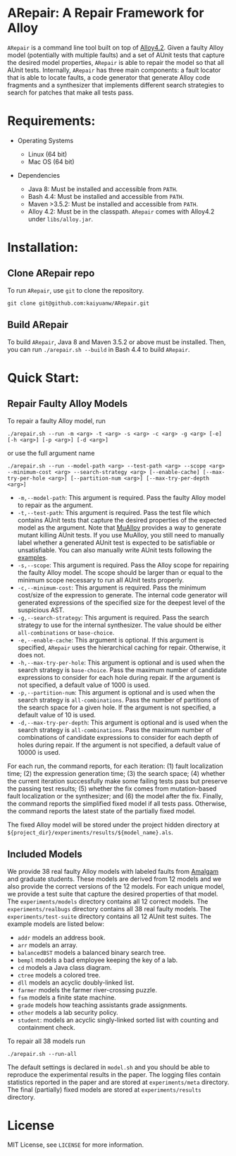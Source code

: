 # ARepair: A Repair Framework for Alloy

`ARepair` is a command line tool built on top of
[Alloy4.2](https://github.com/AlloyTools/org.alloytools.alloy).  Given
a faulty Alloy model (potentially with multiple faults) and a set of
AUnit tests that capture the desired model properties, `ARepair` is
able to repair the model so that all AUnit tests.  Internally,
`ARepair` has three main components: a fault locator that is able to
locate faults, a code generator that generate Alloy code fragments and
a synthesizer that implements different search strategies to search
for patches that make all tests pass.

# Requirements:

* Operating Systems
  - Linux (64 bit)
  - Mac OS (64 bit)

* Dependencies
  - Java 8: Must be installed and accessible from `PATH`.
  - Bash 4.4: Must be installed and accessible from `PATH`.
  - Maven >3.5.2: Must be installed and accessible from `PATH`.
  - Alloy 4.2: Must be in the classpath.  `ARepair` comes with
    Alloy4.2 under `libs/alloy.jar`.

# Installation:

## Clone ARepair repo

To run `ARepair`, use `git` to clone the repository.

```Shell
git clone git@github.com:kaiyuanw/ARepair.git
```

## Build ARepair

To build `ARepair`, Java 8 and Maven 3.5.2 or above must be installed.
Then, you can run `./arepair.sh --build` in Bash 4.4 to build
`ARepair`.

# Quick Start:

## Repair Faulty Alloy Models

To repair a faulty Alloy model, run
```Shell
./arepair.sh --run -m <arg> -t <arg> -s <arg> -c <arg> -g <arg> [-e] [-h <arg>] [-p <arg>] [-d <arg>]
```
or use the full argument name
```Shell
./arepair.sh --run --model-path <arg> --test-path <arg> --scope <arg> --minimum-cost <arg> --search-strategy <arg> [--enable-cache] [--max-try-per-hole <arg>] [--partition-num <arg>] [--max-try-per-depth <arg>]
```
 * `-m,--model-path`: This argument is required.  Pass the faulty
   Alloy model to repair as the argument.
 * `-t,--test-path`: This argument is required.  Pass the test file
   which contains AUnit tests that capture the desired properties of
   the expected model as the argument.  Note that
   [MuAlloy](https://github.com/kaiyuanw/MuAlloy) provides a way to
   generate mutant killing AUnit tests.  If you use MuAlloy, you still
   need to manually label whether a generated AUnit test is expected
   to be satisfiable or unsatisfiable.  You can also manually write
   AUnit tests following the
   [examples](https://github.com/kaiyuanw/ARepair/tree/master/experiments/test-suite).
 * `-s,--scope`: This argument is required.  Pass the Alloy scope for
   repairing the faulty Alloy model.  The scope should be larger than
   or equal to the minimum scope necessary to run all AUnit tests
   properly.
 * `-c,--minimum-cost`: This argument is required.  Pass the minimum
  cost/size of the expression to generate.  The internal code
  generator will generated expressions of the specified size for the
  deepest level of the suspicious AST.
 * `-g,--search-strategy`: This argument is required.  Pass the search
   strategy to use for the internal synthesizer.  The value should be
   either `all-combinations` or `base-choice`.
 * `-e,--enable-cache`: This argument is optional.  If this argument
   is specified, `ARepair` uses the hierarchical caching for repair.
   Otherwise, it does not.
 * `-h,--max-try-per-hole`: This argument is optional and is used when
   the search strategy is `base-choice`.  Pass the maximum number of
   candidate expressions to consider for each hole during repair.  If
   the argument is not specified, a default value of 1000 is used.
 * `-p,--partition-num`: This argument is optional and is used when
   the search strategy is `all-combinations`.  Pass the number of
   partitions of the search space for a given hole.  If the argument
   is not specified, a default value of 10 is used.
 * `-d,--max-try-per-depth`: This argument is optional and is used
   when the search strategy is `all-combinations`.  Pass the maximum
   number of combinations of candidate expressions to consider for
   each depth of holes during repair.  If the argument is not
   specified, a default value of 10000 is used.

For each run, the command reports, for each iteration: (1) fault
localization time; (2) the expression generation time; (3) the search
space; (4) whether the current iteration successfully make some
failing tests pass but preserve the passing test results; (5) whether
the fix comes from mutation-based fault localization or the
synthesizer; and (6) the model after the fix.  Finally, the command
reports the simplified fixed model if all tests pass.  Otherwise, the
command reports the latest state of the partially fixed model.

The fixed Alloy model will be stored under the project hidden
directory at `${project_dir}/experiments/results/${model_name}.als`.

## Included Models

We provide 38 real faulty Alloy models with labeled faults from
[Amalgam](http://cs.brown.edu/research/plt/dl/fse2017/EXAMPLES) and
graduate students.  These models are derived from 12 models and we
also provide the correct versions of the 12 models.  For each unique
model, we provide a test suite that capture the desired properties of
that model.  The `experiments/models` directory contains all 12
correct models.  The `experiments/realbugs` directory contains all 38
real faulty models.  The `experiments/test-suite` directory contains
all 12 AUnit test suites.  The example models are listed below:

 * `addr` models an address book.
 * `arr` models an array.
 * `balancedBST` models a balanced binary search tree.
 * `bempl` models a bad employee keeping the key of a lab.
 * `cd` models a Java class diagram.
 * `ctree` models a colored tree.
 * `dll` models an acyclic doubly-linked list.
 * `farmer` models the farmer river-crossing puzzle.
 * `fsm` models a finite state machine.
 * `grade` models how teaching assistants grade assignments.
 * `other` models a lab security policy.
 * `student`: models an acyclic singly-linked sorted list with
   counting and containment check.

To repair all 38 models run
```Shell
./arepair.sh --run-all
```
The default settings is declared in `model.sh` and you should be able
to reproduce the experimental results in the paper.  The logging files
contain statistics reported in the paper and are stored at
`experiments/meta` directory.  The final (partially) fixed models are
stored at `experiments/results` directory.

# License

MIT License, see `LICENSE` for more information.